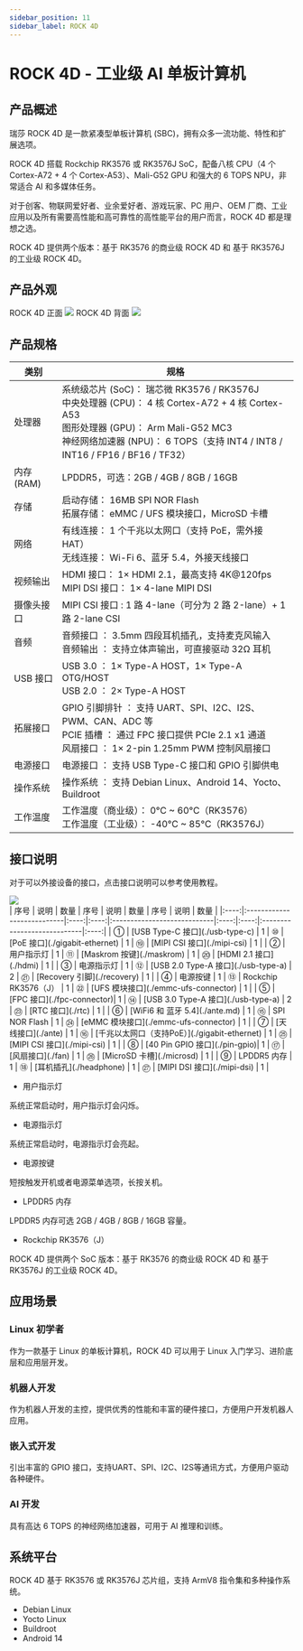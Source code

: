 ```yaml
---
sidebar_position: 11
sidebar_label: ROCK 4D
---
```


# ROCK 4D - 工业级 AI 单板计算机

## 产品概述

瑞莎 ROCK 4D 是一款紧凑型单板计算机 (SBC)，拥有众多一流功能、特性和扩展选项。

ROCK 4D 搭载 Rockchip RK3576 或 RK3576J SoC，配备八核 CPU（4 个 Cortex-A72 + 4 个 Cortex-A53）、Mali-G52 GPU 和强大的 6 TOPS NPU，非常适合 AI 和多媒体任务。

对于创客、物联网爱好者、业余爱好者、游戏玩家、PC 用户、OEM 厂商、工业应用以及所有需要高性能和高可靠性的高性能平台的用户而言，ROCK 4D 都是理想之选。

ROCK 4D 提供两个版本：基于 RK3576 的商业级 ROCK 4D 和 基于 RK3576J 的工业级 ROCK 4D。

## 产品外观

<div style={{textAlign: 'center'}}>
   ROCK 4D 正面
   <img src="/img/rock4/4d/rock4d-top.webp" style={{width: '100%', maxWidth: '800px'}} />
   ROCK 4D 背面
    <img src="/img/rock4/4d/rock4d-bottom.webp" style={{width: '100%', maxWidth: '800px'}} />
</div>

## 产品规格

| 类别       | 规格                                                                                                                                                                                                                                 |
| ---------- | ------------------------------------------------------------------------------------------------------------------------------------------------------------------------------------------------------------------------------------ |
| 处理器     | 系统级芯片 (SoC)： 瑞芯微 RK3576 / RK3576J <br/> 中央处理器 (CPU)： 4 核 Cortex-A72 + 4 核 Cortex-A53 <br/> 图形处理器 (GPU)： Arm Mali-G52 MC3 <br/> 神经网络加速器 (NPU)： 6 TOPS（支持 INT4 / INT8 / INT16 / FP16 / BF16 / TF32） |
| 内存 (RAM) | LPDDR5，可选：2GB / 4GB / 8GB / 16GB                                                                                                                                                                                                 |
| 存储       | 启动存储： 16MB SPI NOR Flash <br/> 拓展存储： eMMC / UFS 模块接口，MicroSD 卡槽                                                                                                                                                     |
| 网络       | 有线连接： 1 个千兆以太网口（支持 PoE，需外接 HAT） <br/> 无线连接： Wi-Fi 6、蓝牙 5.4，外接天线接口                                                                                                                                 |
| 视频输出   | HDMI 接口： 1× HDMI 2.1，最高支持 4K@120fps <br/> MIPI DSI 接口： 1× 4-lane MIPI DSI                                                                                                                                                 |
| 摄像头接口 | MIPI CSI 接口 : 1 路 4-lane（可分为 2 路 2-lane）+ 1 路 2-lane CSI                                                                                                                                                                   |
| 音频       | 音频接口 ： 3.5mm 四段耳机插孔，支持麦克风输入 <br/> 音频输出 ： 支持立体声输出，可直接驱动 32Ω 耳机                                                                                                                                 |
| USB 接口   | USB 3.0 ： 1× Type-A HOST，1× Type-A OTG/HOST <br/> USB 2.0 ： 2× Type-A HOST                                                                                                                                                        |
| 拓展接口   | GPIO 引脚排针 ： 支持 UART、SPI、I2C、I2S、PWM、CAN、ADC 等 <br/> PCIE 插槽 ： 通过 FPC 接口提供 PCIe 2.1 x1 通道 <br/> 风扇接口 ： 1× 2-pin 1.25mm PWM 控制风扇接口                                                                 |
| 电源接口   | 电源接口 ： 支持 USB Type-C 接口和 GPIO 引脚供电                                                                                                                                                                                     |
| 操作系统   | 操作系统 ： 支持 Debian Linux、Android 14、Yocto、Buildroot                                                                                                                                                                          |
| 工作温度   | 工作温度（商业级）： 0°C ~ 60°C（RK3576） <br/> 工作温度（工业级）： -40°C ~ 85°C（RK3576J）                                                                                                                                         |

## 接口说明

对于可以外接设备的接口，点击接口说明可以参考使用教程。

<div style={{textAlign: 'center'}}>
    <img src="/img/rock4/4d/rock4d-interface.webp" style={{width: '100%', maxWidth: '1200px'}} />
</div>
| 序号 | 说明                       | 数量 | 序号 | 说明                         | 数量 | 序号 | 说明                         | 数量 |
|:----:|:---------------------------|:----:|:----:|:----------------------------|:----:|:----:|:----------------------------|:----:|
|  ①   | [USB Type-C 接口](./usb-type-c) |  1   |  ⑩  | [PoE 接口](./gigabit-ethernet) |  1   |  ⑲  | [MIPI CSI 接口](./mipi-csi) |  1   |
|  ②   | 用户指示灯                 |  1   |  ⑪  | [Maskrom 按键](./maskrom)                |  1   |  ⑳  | [HDMI 2.1 接口](./hdmi)     |  1   |
|  ③   | 电源指示灯                 |  1   |  ⑫  | [USB 2.0 Type-A 接口](./usb-type-a) |  2   |  ㉑  | [Recovery 引脚](./recovery)             |  1   |
|  ④   | 电源按键                   |  1   |  ⑬  | Rockchip RK3576（J）        |  1   |  ㉒  | [UFS 模块接口](./emmc-ufs-connector) |  1   |
|  ⑤   | [FPC 接口](./fpc-connector)|  1   |  ⑭  | [USB 3.0 Type-A 接口](./usb-type-a) |  2   |  ㉓  | [RTC 接口](./rtc)           |  1   |
|  ⑥   | [WiFi6 和 蓝牙 5.4](./ante.md) |  1   |  ⑮  | SPI NOR Flash               |  1   |  ㉔  | [eMMC 模块接口](./emmc-ufs-connector) |  1   |
|  ⑦   | [天线接口](./ante)          |  1   |  ⑯  | [千兆以太网口（支持PoE）](./gigabit-ethernet) |  1   |  ㉕  | [MIPI CSI 接口](./mipi-csi) |  1   |
|  ⑧   | [40 Pin GPIO 接口](./pin-gpio)|  1   |  ⑰  | [风扇接口](./fan)            |  1   |  ㉖  | [MicroSD 卡槽](./microsd)   |  1   |
|  ⑨   | LPDDR5 内存                |  1   |  ⑱  | [耳机插孔](./headphone)      |  1   |  ㉗  | [MIPI DSI 接口](./mipi-dsi) |  1   |

- 用户指示灯

系统正常启动时，用户指示灯会闪烁。

- 电源指示灯

系统正常启动时，电源指示灯会亮起。

- 电源按键

短按触发开机或者电源菜单选项，长按关机。

- LPDDR5 内存

LPDDR5 内存可选 2GB / 4GB / 8GB / 16GB 容量。

- Rockchip RK3576（J）

ROCK 4D 提供两个 SoC 版本：基于 RK3576 的商业级 ROCK 4D 和 基于 RK3576J 的工业级 ROCK 4D。

## 应用场景

### Linux 初学者

作为一款基于 Linux 的单板计算机，ROCK 4D 可以用于 Linux 入门学习、进阶底层和应用层开发。

### 机器人开发

作为机器人开发的主控，提供优秀的性能和丰富的硬件接口，方便用户开发机器人应用。

### 嵌入式开发

引出丰富的 GPIO 接口，支持UART、SPI、I2C、I2S等通讯方式，方便用户驱动各种硬件。

### AI 开发

具有高达 6 TOPS 的神经网络加速器，可用于 AI 推理和训练。

## 系统平台

ROCK 4D 基于 RK3576 或 RK3576J 芯片组，支持 ArmV8 指令集和多种操作系统。

- Debian Linux
- Yocto Linux
- Buildroot
- Android 14
